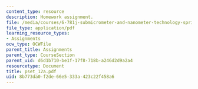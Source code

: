 ```yaml
---
content_type: resource
description: Homework assignment.
file: /media/courses/6-781j-submicrometer-and-nanometer-technology-spring-2006/8b773da0f2de66e5333a423c22f458a6_pset_12a.pdf
file_type: application/pdf
learning_resource_types:
- Assignments
ocw_type: OCWFile
parent_title: Assignments
parent_type: CourseSection
parent_uid: d6d1b710-be1f-17f8-718b-a246d2d9a2a4
resourcetype: Document
title: pset_12a.pdf
uid: 8b773da0-f2de-66e5-333a-423c22f458a6
---
```

